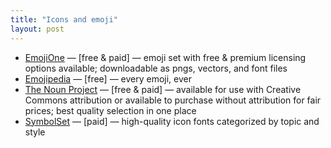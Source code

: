 ```yaml
---
title: "Icons and emoji"
layout: post
---
```


- [EmojiOne](https://www.emojione.com/developers/) — [free & paid] —  emoji set with free & premium licensing options available; downloadable as pngs, vectors, and font files
- [Emojipedia](https://emojipedia.org/apple/) — [free] — every emoji, ever
- [The Noun Project](https://thenounproject.com/) — [free & paid] — available for use with Creative Commons attribution or available to purchase without attribution for fair prices; best quality selection in one place
- [SymbolSet](https://symbolset.com/) — [paid] — high-quality icon fonts categorized by topic and style
